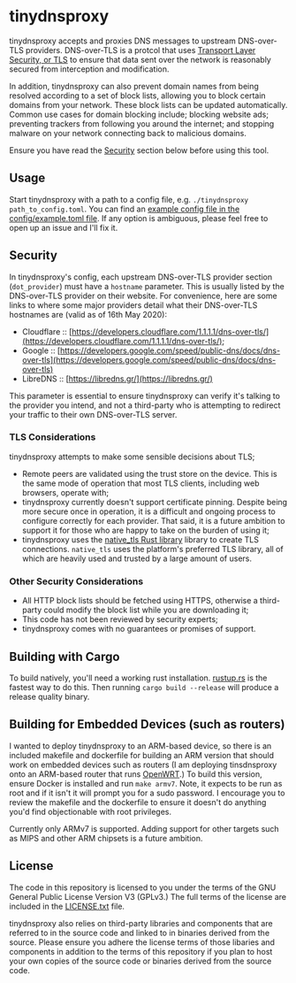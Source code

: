 tinydnsproxy
============

tinydnsproxy accepts and proxies DNS messages to upstream DNS-over-TLS providers. DNS-over-TLS is a protcol that uses [Transport Layer Security, or TLS](https://en.wikipedia.org/wiki/Transport_Layer_Security) to ensure that data sent over the network is reasonably secured from interception and modification.

In addition, tinydnsproxy can also prevent domain names from being resolved according to a set of block lists, allowing you to block certain domains from your network. These block lists can be updated automatically. Common use cases for domain blocking include; blocking website ads; preventing trackers from following you around the internet; and stopping malware on your network connecting back to malicious domains.

Ensure you have read the [Security](#Security) section below before using this tool.

## Usage

Start tinydnsproxy with a path to a config file, e.g. `./tinydnsproxy path_to_config.toml`. You can find an [example config file in the config/example.toml file](./config/example.toml). If any option is ambiguous, please feel free to open up an issue and I'll fix it.

## Security

In tinydnsproxy's config, each upstream DNS-over-TLS provider section (`dot_provider`) must have a `hostname` parameter. This is usually listed by the DNS-over-TLS provider on their website. For convenience, here are some links to where some major providers detail what their DNS-over-TLS hostnames are (valid as of 16th May 2020):

* Cloudflare :: [https://developers.cloudflare.com/1.1.1.1/dns-over-tls/](https://developers.cloudflare.com/1.1.1.1/dns-over-tls/);
* Google :: [https://developers.google.com/speed/public-dns/docs/dns-over-tls](https://developers.google.com/speed/public-dns/docs/dns-over-tls)
* LibreDNS :: [https://libredns.gr/](https://libredns.gr/)

This parameter is essential to ensure tinydnsproxy can verify it's talking to the provider you intend, and not a third-party who is attempting to redirect your traffic to their own DNS-over-TLS server. 

### TLS Considerations

tinydnsproxy attempts to make some sensible decisions about TLS;

* Remote peers are validated using the trust store on the device. This is the same mode of operation that most TLS clients, including web browsers, operate with;
* tinydnsproxy currently doesn't support certificate pinning. Despite being more secure once in operation, it is a difficult and ongoing process to configure correctly for each provider. That said, it is a future ambition to support it for those who are happy to take on the burden of using it;
* tinydnsproxy uses the [native\_tls Rust library](https://docs.rs/native-tls/0.2.4/native_tls/) library to create TLS connections. `native_tls` uses the platform's preferred TLS library, all of which are heavily used and trusted by a large amount of users.

### Other Security Considerations

* All HTTP block lists should be fetched using HTTPS, otherwise a third-party could modify the block list while you are downloading it;
* This code has not been reviewed by security experts;
* tinydnsproxy comes with no guarantees or promises of support. 

## Building with Cargo

To build natively, you'll need a working rust installation. [rustup.rs](https://rustup.rs/) is the fastest way to do this. Then running `cargo build --release` will produce a release quality binary.

## Building for Embedded Devices (such as routers)

I wanted to deploy tinydnsproxy to an ARM-based device, so there is an included makefile and dockerfile for building an ARM version that should work on embedded devices such as routers (I am deploying tinsdnsproxy onto an ARM-based router that runs [OpenWRT](https://openwrt.org/).) To build this version, ensure Docker is installed and run `make armv7`. Note, it expects to be run as root and if it isn't it will prompt you for a sudo password. I encourage you to review the makefile and the dockerfile to ensure it doesn't do anything you'd find objectionable with root privileges.

Currently only ARMv7 is supported. Adding support for other targets such as MIPS and other ARM chipsets is a future ambition.

## License

The code in this repository is licensed to you under the terms of the GNU General Public License Version V3 (GPLv3.) The full terms of the license are included in the [LICENSE.txt](./LICENSE.txt) file.

tinydnsproxy also relies on third-party libraries and components that are referred to in the source code and linked to in binaries derived from the source. Please ensure you adhere the license terms of those libaries and components in addition to the terms of this repository if you plan to host your own copies of the source code or binaries derived from the source code.

